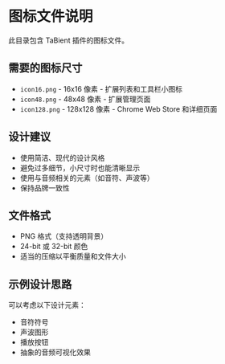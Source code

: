 # 图标文件说明

此目录包含 TaBient 插件的图标文件。

## 需要的图标尺寸

- `icon16.png` - 16x16 像素 - 扩展列表和工具栏小图标
- `icon48.png` - 48x48 像素 - 扩展管理页面
- `icon128.png` - 128x128 像素 - Chrome Web Store 和详细页面

## 设计建议

- 使用简洁、现代的设计风格
- 避免过多细节，小尺寸时也能清晰显示
- 使用与音频相关的元素（如音符、声波等）
- 保持品牌一致性

## 文件格式

- PNG 格式（支持透明背景）
- 24-bit 或 32-bit 颜色
- 适当的压缩以平衡质量和文件大小

## 示例设计思路

可以考虑以下设计元素：
- 音符符号
- 声波图形
- 播放按钮
- 抽象的音频可视化效果